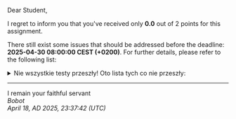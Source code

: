Dear Student,

I regret to inform you that you've received only **0.0** out of 2 points for this assignment.

There still exist some issues that should be addressed before the deadline: **2025-04-30 08:00:00 CEST (+0200)**. For further details, please refer to the following list:

<details><summary>Nie wszystkie testy przeszły! Oto lista tych co nie przeszły:</summary>1.&nbsp;RectangleTester.constructorOfRectangleStartingInBeginningOfSystemCoordinate<br>2.&nbsp;RectangleTester.isInMethodOfRectangleStartingInBeginningOfCoordinateSystem<br>3.&nbsp;RectangleTester.isInMethodOfRectangleStartingNotInBeginningOfCoordinateSystem<br>4.&nbsp;RectangleTester.constructorOfRectangleWithBothSitesEqualToZero<br>5.&nbsp;CircleTester.constructorOfCircleStartingInBeginningOfCoordinateSystem<br>6.&nbsp;CircleTester.isInMethodOfCircleStartingInBeginningOfCoordinateSystem<br>7.&nbsp;CircleTester.isInMethodOfCircleStartingNotInBeginningOfCoordinateSystem<br>8.&nbsp;CircleTester.constructorOfCircleWithRadiusEqualToZero<br>9.&nbsp;ShapeCompositeTester.sumOfSqhareAndCircle<br>10.&nbsp;ShapeCompositeTester.intersectionOfSqhareAndCircle<br>11.&nbsp;ShapeCompositeTester.differenceOfSqhareAndCircle<br>12.&nbsp;ShapeCompositeTester.drawingHouse</details>

-----------
I remain your faithful servant\
_Bobot_\
_April 18, AD 2025, 23:37:42 (UTC)_